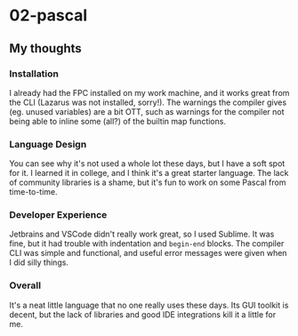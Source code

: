 # 02-pascal

## My thoughts

### Installation

I already had the FPC installed on my work machine, and it works great from the CLI (Lazarus was not installed, sorry!). The warnings the compiler gives (eg. unused variables) are a bit OTT, such as warnings for the compiler not being able to inline some (all?) of the builtin map functions.

### Language Design

You can see why it's not used a whole lot these days, but I have a soft spot for it. I learned it in college, and I think it's a great starter language. The lack of community libraries is a shame, but it's fun to work on some Pascal from time-to-time.

### Developer Experience

Jetbrains and VSCode didn't really work great, so I used Sublime. It was fine, but it had trouble with indentation and `begin-end` blocks. The compiler CLI was simple and functional, and useful error messages were given when I did silly things.

### Overall

It's a neat little language that no one really uses these days. Its GUI toolkit is decent, but the lack of libraries and good IDE integrations kill it a little for me.